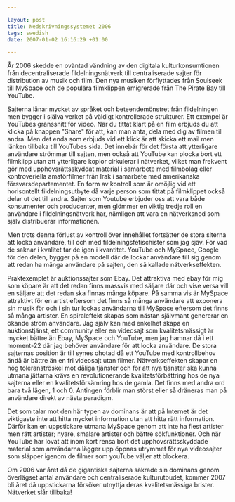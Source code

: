 ```yaml
--- 

layout: post
title: Nedskrivningssystemet 2006 
tags: swedish 
date: 2007-01-02 16:16:29 +01:00 

---
```


År 2006 skedde en oväntad vändning av den digitala kulturkonsumtionen från decentraliserade fildelningsnätverk till centraliserade sajter för distribution av musik och film. Den nya musiken förflyttades från Soulseek till MySpace och de populära filmklippen emigrerade från The Pirate Bay till YouTube.

Sajterna lånar mycket av språket och beteendemönstret från fildelningen men bygger i själva verket på väldigt kontrollerade strukturer. Ett exempel är YouTubes gränssnitt för video. När du tittat klart på en film erbjuds du att klicka på knappen "Share" för att, kan man anta, dela med dig av filmen till andra. Men det enda som erbjuds vid ett klick är att skicka ett mail men länken tillbaka till YouTubes sida. Det innebär för det första att ytterligare användare strömmar till sajten, men också att YouTube kan plocka bort ett filmklipp utan att ytterligare kopior cirkulerar i nätverket, vilket man frekvent gör med upphovsrättsskyddat material i samarbete med filmbolag eller kontroveriella amatörfilmer från Irak i samarbete med amerikanska försvarsdepartementet. En form av kontroll som är omöjlig vid ett horisontellt fildelningsutbyte då varje person som tittat på filmklippet också delar ut det till andra. Sajter som Youtube erbjuder oss att vara både konsumenter och producenter, men glömmer en viktig tredje roll en användare i fildelningsnätverk har, nämligen att vara en nätverksnod som själv distribuerar informationen.

Men trots denna förlust av kontroll över innehållet fortsätter de stora siterna att locka användare, till och med fildelningsfetischister som jag sjäv. För vad de saknar i kvalitet tar de igen i kvantitet. YouTube och MySpace, Google för den delen, bygger på en modell där de lockar användare till sig genom att redan ha många användare på sajten, den så kallade nätverkseffekten.

Praktexemplet är auktionssajter som Ebay. Det attraktiva med ebay för mig som köpare är att det redan finns massvis med säljare där och vise versa vill en säljare att det redan ska finnas många köpare. På samma vis är MySpace attraktivt för en artist eftersom det finns så många användare att exponera sin musik för och i sin tur lockas användarna till MySpace eftersom det finns så många artister. En spiraleffekt skapas som nästan självmant genererar en ökande ström användare. Jag själv kan med enkelhet skapa en auktionstjänst, ett community eller en videosajt som kvalitetsmässigt är mycket bättre än Ebay, MySpace och YouTube, men jag hamnar då i ett moment-22 där jag behöver användare för att locka användare. De stora sajternas position är till synes ohotad då ett YouTube med kontrollbehov ändå är bättre än en fri videosajt utan filmer. Nätverkseffekten skapar en hög toleranströskel mot dåliga tjänster och för att nya tjänster ska kunna utmana jättarna krävs en revolutionerande kvalitetsförbättring hos de nya sajterna eller en kvalitetsförsämring hos de gamla. Det finns med andra ord bara två lägen, 1 och 0. Antingen förblir man störst eller så dräneras man på användare direkt av nästa paradigm.

Det som talar mot den här typen av dominans är att på Internet är det viktigaste inte att hitta mycket information utan att hitta rätt information. Därför kan en uppstickare utmana MySpace genom att inte ha flest artister men rätt artister; nyare, smalare artister och bättre sökfunktioner. Och när YouTube har lovat att inom kort rensa bort det upphovsrättsskyddade material som användarna lägger upp öppnas utrymmet för nya videosajter som släpper igenom de filmer som youTube väljer att blockera.

Om 2006 var året då de gigantiska sajterna säkrade sin dominans genom överlägset antal användare och centraliserade kulturutbudet, kommer 2007 bli året då uppstickarna försöker utnyttja deras kvalitetsmässiga brister. Nätverket slår tillbaka! 